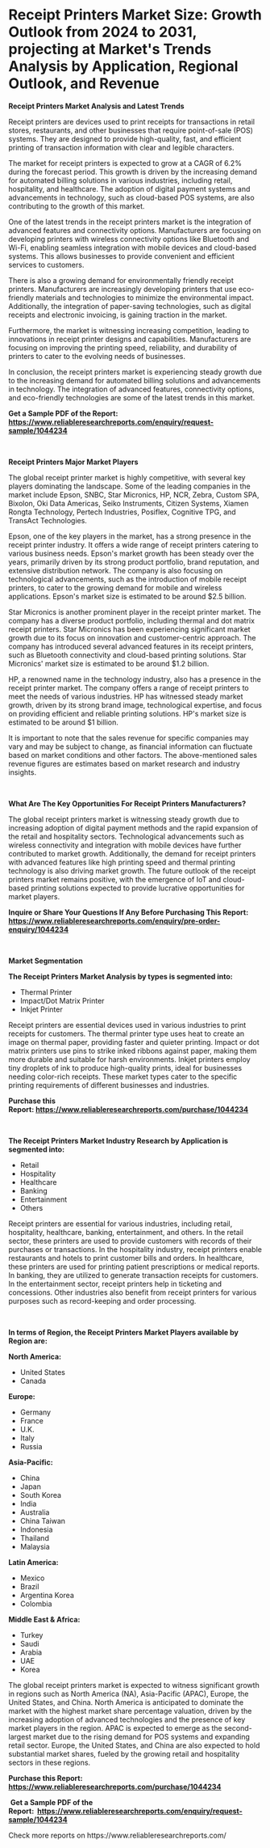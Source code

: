 <p><h1>Receipt Printers Market Size: Growth Outlook from 2024 to 2031, projecting at Market's Trends Analysis by Application, Regional Outlook, and Revenue</h1></p><p><strong>Receipt Printers Market Analysis and Latest Trends</strong></p>
<p><p>Receipt printers are devices used to print receipts for transactions in retail stores, restaurants, and other businesses that require point-of-sale (POS) systems. They are designed to provide high-quality, fast, and efficient printing of transaction information with clear and legible characters.</p><p>The market for receipt printers is expected to grow at a CAGR of 6.2% during the forecast period. This growth is driven by the increasing demand for automated billing solutions in various industries, including retail, hospitality, and healthcare. The adoption of digital payment systems and advancements in technology, such as cloud-based POS systems, are also contributing to the growth of this market.</p><p>One of the latest trends in the receipt printers market is the integration of advanced features and connectivity options. Manufacturers are focusing on developing printers with wireless connectivity options like Bluetooth and Wi-Fi, enabling seamless integration with mobile devices and cloud-based systems. This allows businesses to provide convenient and efficient services to customers.</p><p>There is also a growing demand for environmentally friendly receipt printers. Manufacturers are increasingly developing printers that use eco-friendly materials and technologies to minimize the environmental impact. Additionally, the integration of paper-saving technologies, such as digital receipts and electronic invoicing, is gaining traction in the market.</p><p>Furthermore, the market is witnessing increasing competition, leading to innovations in receipt printer designs and capabilities. Manufacturers are focusing on improving the printing speed, reliability, and durability of printers to cater to the evolving needs of businesses.</p><p>In conclusion, the receipt printers market is experiencing steady growth due to the increasing demand for automated billing solutions and advancements in technology. The integration of advanced features, connectivity options, and eco-friendly technologies are some of the latest trends in this market.</p></p>
<p><strong>Get a Sample PDF of the Report:&nbsp; <a href="https://www.reliableresearchreports.com/enquiry/request-sample/1044234">https://www.reliableresearchreports.com/enquiry/request-sample/1044234</a></strong></p>
<p>&nbsp;</p>
<p><strong>Receipt Printers Major Market Players</strong></p>
<p><p>The global receipt printer market is highly competitive, with several key players dominating the landscape. Some of the leading companies in the market include Epson, SNBC, Star Micronics, HP, NCR, Zebra, Custom SPA, Bixolon, Oki Data Americas, Seiko Instruments, Citizen Systems, Xiamen Rongta Technology, Pertech Industries, Posiflex, Cognitive TPG, and TransAct Technologies.</p><p>Epson, one of the key players in the market, has a strong presence in the receipt printer industry. It offers a wide range of receipt printers catering to various business needs. Epson's market growth has been steady over the years, primarily driven by its strong product portfolio, brand reputation, and extensive distribution network. The company is also focusing on technological advancements, such as the introduction of mobile receipt printers, to cater to the growing demand for mobile and wireless applications. Epson's market size is estimated to be around $2.5 billion.</p><p>Star Micronics is another prominent player in the receipt printer market. The company has a diverse product portfolio, including thermal and dot matrix receipt printers. Star Micronics has been experiencing significant market growth due to its focus on innovation and customer-centric approach. The company has introduced several advanced features in its receipt printers, such as Bluetooth connectivity and cloud-based printing solutions. Star Micronics' market size is estimated to be around $1.2 billion.</p><p>HP, a renowned name in the technology industry, also has a presence in the receipt printer market. The company offers a range of receipt printers to meet the needs of various industries. HP has witnessed steady market growth, driven by its strong brand image, technological expertise, and focus on providing efficient and reliable printing solutions. HP's market size is estimated to be around $1 billion.</p><p>It is important to note that the sales revenue for specific companies may vary and may be subject to change, as financial information can fluctuate based on market conditions and other factors. The above-mentioned sales revenue figures are estimates based on market research and industry insights.</p></p>
<p>&nbsp;</p>
<p><strong>What Are The Key Opportunities For Receipt Printers Manufacturers?</strong></p>
<p><p>The global receipt printers market is witnessing steady growth due to increasing adoption of digital payment methods and the rapid expansion of the retail and hospitality sectors. Technological advancements such as wireless connectivity and integration with mobile devices have further contributed to market growth. Additionally, the demand for receipt printers with advanced features like high printing speed and thermal printing technology is also driving market growth. The future outlook of the receipt printers market remains positive, with the emergence of IoT and cloud-based printing solutions expected to provide lucrative opportunities for market players.</p></p>
<p><strong>Inquire or Share Your Questions If Any Before Purchasing This Report: <a href="https://www.reliableresearchreports.com/enquiry/pre-order-enquiry/1044234">https://www.reliableresearchreports.com/enquiry/pre-order-enquiry/1044234</a></strong></p>
<p>&nbsp;</p>
<p><strong>Market Segmentation</strong></p>
<p><strong>The Receipt Printers Market Analysis by types is segmented into:</strong></p>
<p><ul><li>Thermal Printer</li><li>Impact/Dot Matrix Printer</li><li>Inkjet Printer</li></ul></p>
<p><p>Receipt printers are essential devices used in various industries to print receipts for customers. The thermal printer type uses heat to create an image on thermal paper, providing faster and quieter printing. Impact or dot matrix printers use pins to strike inked ribbons against paper, making them more durable and suitable for harsh environments. Inkjet printers employ tiny droplets of ink to produce high-quality prints, ideal for businesses needing color-rich receipts. These market types cater to the specific printing requirements of different businesses and industries.</p></p>
<p><strong>Purchase this Report:&nbsp;<a href="https://www.reliableresearchreports.com/purchase/1044234">https://www.reliableresearchreports.com/purchase/1044234</a></strong></p>
<p>&nbsp;</p>
<p><strong>The Receipt Printers Market Industry Research by Application is segmented into:</strong></p>
<p><ul><li>Retail</li><li>Hospitality</li><li>Healthcare</li><li>Banking</li><li>Entertainment</li><li>Others</li></ul></p>
<p><p>Receipt printers are essential for various industries, including retail, hospitality, healthcare, banking, entertainment, and others. In the retail sector, these printers are used to provide customers with records of their purchases or transactions. In the hospitality industry, receipt printers enable restaurants and hotels to print customer bills and orders. In healthcare, these printers are used for printing patient prescriptions or medical reports. In banking, they are utilized to generate transaction receipts for customers. In the entertainment sector, receipt printers help in ticketing and concessions. Other industries also benefit from receipt printers for various purposes such as record-keeping and order processing.</p></p>
<p>&nbsp;</p>
<p><strong>In terms of Region, the Receipt Printers Market Players available by Region are:</strong></p>
<p>
    <p> <strong> North America: </strong>
        <ul>
            <li>United States</li>
            <li>Canada</li>
        </ul>
        </p> 
    <p> <strong> Europe: </strong>
        <ul>
            <li>Germany</li>
            <li>France</li>
            <li>U.K.</li>
            <li>Italy</li>
            <li>Russia</li>
        </ul>
        </p> 
    <p> <strong> Asia-Pacific: </strong>
        <ul>
            <li>China</li>
            <li>Japan</li>
            <li>South Korea</li>
            <li>India</li>
            <li>Australia</li>
            <li>China Taiwan</li>
            <li>Indonesia</li>
            <li>Thailand</li>
            <li>Malaysia</li>
        </ul>
        </p> 
    <p> <strong> Latin America: </strong>
        <ul>
            <li>Mexico</li>
            <li>Brazil</li>
            <li>Argentina Korea</li>
            <li>Colombia</li>
        </ul>
        </p> 
    <p> <strong> Middle East & Africa: </strong>
        <ul>
            <li>Turkey</li>
            <li>Saudi</li>
            <li>Arabia</li>
            <li>UAE</li>
            <li>Korea</li>
        </ul>
    </p>
    </p>
<p><p>The global receipt printers market is expected to witness significant growth in regions such as North America (NA), Asia-Pacific (APAC), Europe, the United States, and China. North America is anticipated to dominate the market with the highest market share percentage valuation, driven by the increasing adoption of advanced technologies and the presence of key market players in the region. APAC is expected to emerge as the second-largest market due to the rising demand for POS systems and expanding retail sector. Europe, the United States, and China are also expected to hold substantial market shares, fueled by the growing retail and hospitality sectors in these regions.</p></p>
<p><strong>Purchase this Report: <a href="https://www.reliableresearchreports.com/purchase/1044234">https://www.reliableresearchreports.com/purchase/1044234</a></strong></p>
<p>&nbsp;<strong>Get a Sample PDF of the Report:&nbsp;&nbsp;<a href="https://www.reliableresearchreports.com/enquiry/request-sample/1044234">https://www.reliableresearchreports.com/enquiry/request-sample/1044234</a></strong></p>
<p><strong></strong></p>
<p>Check more reports on https://www.reliableresearchreports.com/</p>